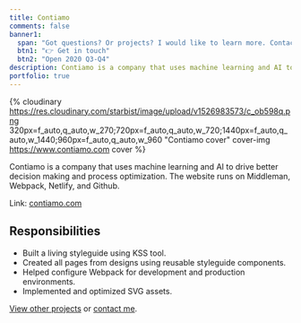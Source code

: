 ```yaml
---
title: Contiamo
comments: false
banner1:
  span: "Got questions? Or projects? I would like to learn more. Contact me today!"
  btn1: "👉 Get in touch"
  btn2: "Open 2020 Q3-Q4"
description: Contiamo is a company that uses machine learning and AI to drive better decision making and process optimization. The website runs on Middleman, Webpack, Netlify, and Github.
portfolio: true
---
```


{% cloudinary https://res.cloudinary.com/starbist/image/upload/v1526983573/c_ob598q.png 320px=f_auto,q_auto,w_270;720px=f_auto,q_auto,w_720;1440px=f_auto,q_auto,w_1440;960px=f_auto,q_auto,w_960 "Contiamo cover" cover-img https://www.contiamo.com cover %}

Contiamo is a company that uses machine learning and AI to drive better decision making and process optimization. The website runs on Middleman, Webpack, Netlify, and Github.

Link: [contiamo.com](//www.contiamo.com)

## Responsibilities

- Built a living styleguide using KSS tool.
- Created all pages from designs using reusable styleguide components.
- Helped configure Webpack for development and production environments.
- Implemented and optimized SVG assets.

[View other projects](/portfolio/) or [contact me](/contact/).

